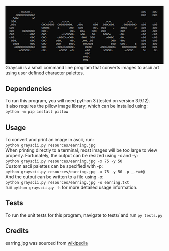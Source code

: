 ![An image of text of an image of text. It reads 'Grayscii'](resources/title.png)  
Grayscii is a small command line program that converts images to ascii art using user defined character palettes.  

## Dependencies  
To run this program, you will need python 3 (tested on version 3.9.12).  
It also requires the pillow image library, which can be installed using:  
```python -m pip install pillow``` 

## Usage
To convert and print an image in ascii, run:  
```python grayscii.py resources/earring.jpg```  
When printing directly to a terminal, most images will be too large to view properly. Fortunately, the output can be resized using -x and -y:  
```python grayscii.py resources/earring.jpg -x 75 -y 50```  
Custom ascii palettes can be specified with -p:  
```python grayscii.py resources/earring.jpg -x 75 -y 50 -p _-+=#@```  
And the output can be written to a file using -o:  
```python grayscii.py resources/earring.jpg -o earring.txt```  
run ```python grayscii.py -h``` for more detailed usage information.  

## Tests  
To run the unit tests for this program, navigate to tests/ and run ```py tests.py```  

## Credits  
earring.jpg was sourced from [wikipedia](https://simple.wikipedia.org/wiki/Girl_with_a_Pearl_Earring#/media/File:1665_Girl_with_a_Pearl_Earring.jpg)

